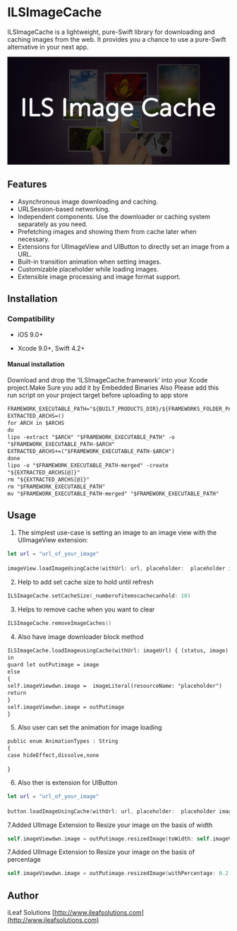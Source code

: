# ILSImageCache
ILSImageCache is a lightweight, pure-Swift library for downloading and caching images from the web. It provides you a chance to use a pure-Swift alternative in your next app.

<img src="./Asset/art.png?raw=true">

## Features

* Asynchronous image downloading and caching.
* URLSession-based networking.
* Independent components. Use the downloader or caching system separately as you need.
* Prefetching images and showing them from cache later when necessary.
* Extensions for UIImageView and UIButton to directly set an image from a URL.
* Built-in transition animation when setting images.
* Customizable placeholder while loading images.
* Extensible image processing and image format support. 

## Installation

### Compatibility

-  iOS 9.0+

- Xcode 9.0+, Swift 4.2+

#### Manual installation
Download and drop the 'ILSImageCache.framework' into your Xcode project.Make Sure you add it by Embedded Binaries
Also Please add this run script on your project target before uploading to app store
```FRAMEWORK="ILSImageCache"
FRAMEWORK_EXECUTABLE_PATH="${BUILT_PRODUCTS_DIR}/${FRAMEWORKS_FOLDER_PATH}/$FRAMEWORK.framework/$FRAMEWORK"
EXTRACTED_ARCHS=()
for ARCH in $ARCHS
do
lipo -extract "$ARCH" "$FRAMEWORK_EXECUTABLE_PATH" -o "$FRAMEWORK_EXECUTABLE_PATH-$ARCH"
EXTRACTED_ARCHS+=("$FRAMEWORK_EXECUTABLE_PATH-$ARCH")
done
lipo -o "$FRAMEWORK_EXECUTABLE_PATH-merged" -create "${EXTRACTED_ARCHS[@]}"
rm "${EXTRACTED_ARCHS[@]}"
rm "$FRAMEWORK_EXECUTABLE_PATH"
mv "$FRAMEWORK_EXECUTABLE_PATH-merged" "$FRAMEWORK_EXECUTABLE_PATH"
```


## Usage

1. The simplest use-case is setting an image to an image view with the UIImageView extension: 
```swift
let url = "url_of_your_image"

imageView.loadImageUsingCache(withUrl: url, placeholder:  placeholder image, animation: UIImageView.AnimationTypes.dissolve)
```

2. Help to add set cache size to hold until refresh 
```swift
ILSImageCache.setCacheSize(_numberofitemscachecanhold: 10)
```

3. Helps to remove cache when you want to clear 
```swift
ILSImageCache.removeImageCaches()
```

4. Also have image downloader block method  
```swift 
ILSImageCache.loadImageusingCache(withUrl: imageUrl) { (status, image) in
guard let outPutimage = image
else
{
self.imageViewdwn.image =  imageLiteral(resourceName: "placeholder")
return
}
self.imageViewdwn.image = outPutimage
}
```
5. Also user can set the animation for image loading   
```swift  
public enum AnimationTypes : String
{
case hideEffect,dissolve,none

}
```

6. Also ther is extension for UIButton

```swift
let url = "url_of_your_image"

button.loadImageUsingCache(withUrl: url, placeholder:  placeholder image, animation: UIButton.AnimationTypes.dissolve)
```

7.Added UIImage Extension to Resize your image on the basis of width

```swift
self.imageViewdwn.image = outPutimage.resizedImage(toWidth: self.imageViewdwn.frame.size.width)

```
7.Added UIImage Extension to Resize your image on the basis of percentage

```swift
self.imageViewdwn.image = outPutimage.resizedImage(withPercentage: 0.2)

```


## Author

iLeaf Solutions
[http://www.ileafsolutions.com](http://www.ileafsolutions.com)





